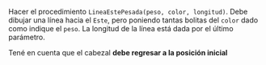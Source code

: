 Hacer el procedimiento `LineaEstePesada(peso, color, longitud)`. Debe dibujar una línea hacia el `Este`, pero poniendo tantas bolitas del `color` dado como indique el `peso`. La longitud de la línea está dada por el último parámetro.

Tené en cuenta que el cabezal **debe regresar a la posición inicial**